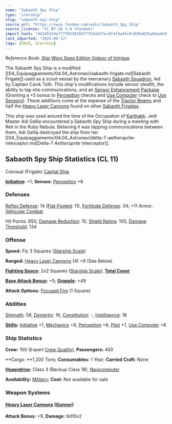 ```yaml
---
name: "Sabaoth Spy Ship"
type: "starship"
slug: "sabaoth-spy-ship"
source_url: "https://swse.fandom.com/wiki/Sabaoth_Spy_Ship"
source_license: "CC BY-SA 3.0 (Fandom)"
import_hash: "db345334eff7f0338456f77b3a637ec8f4f4a45c9c020e035a6daa636053eb2b"
last_imported: "2025-09-12"
tags: [SWSE, Starship]
---
```

*Reference Book: [Star Wars Saga Edition Galaxy of Intrigue](https://swse.fandom.com/wiki/Star_Wars_Saga_Edition_Galaxy_of_Intrigue)*

The Sabaoth Spy Ship is a modified [[04_Equipaggiamento/04.04_Astronavi/sabaoth-frigate.md|Sabaoth Frigate]] used as a scout vessel by the mercenary [Sabaoth Squadron](https://swse.fandom.com/wiki/Sabaoth_Squadron), led by Captain Cavik Toth. This ship's modifications include sensor stealth, the ability to tap into communications, and an [Sensor Enhancement Package](https://swse.fandom.com/wiki/Sensor_Enhancement_Package) (Granting a +5 bonus to [Perception](https://swse.fandom.com/wiki/Perception) checks and [Use Computer](https://swse.fandom.com/wiki/Use_Computer) check to [Use Sensors](https://swse.fandom.com/wiki/Use_Sensors)). These additions come at the expense of the [Tractor Beams](https://swse.fandom.com/wiki/Tractor_Beams) and half the [Heavy Laser Cannons](https://swse.fandom.com/wiki/Heavy_Laser_Cannons) found on other [Sabaoth Frigates](https://swse.fandom.com/wiki/Sabaoth_Frigates).

This ship was used around the time of the Occupation of [Karthakk](https://swse.fandom.com/wiki/Karthakk). Jedi Master Adi Gallia encountered a Sabaoth Spy Ship during a meeting with Reti in the Ruby Nebula. Believing it was tapping communications between them, Adi Gallia destroyed the ship from her [[04_Equipaggiamento/04.04_Astronavi/delta-7-aethersprite-interceptor.md|Delta-7 *Aethersprite* Interceptor]].

## Sabaoth Spy Ship Statistics (CL 11)
Colossal (Frigate) [Capital Ship](https://swse.fandom.com/wiki/Capital_Ship)

**[Initiative](https://swse.fandom.com/wiki/Initiative):** +1; **Senses:** [Perception](https://swse.fandom.com/wiki/Perception) +8
### Defenses
[Reflex Defense](https://swse.fandom.com/wiki/Reflex_Defense_(Vehicles)): 14 ([Flat-Footed](https://swse.fandom.com/wiki/Flat-Footed): 11), [Fortitude Defense](https://swse.fandom.com/wiki/Fortitude_Defense_(Vehicles)): 34; +11 Armor, [Vehicular Combat](https://swse.fandom.com/wiki/Vehicular_Combat)

Hit Points: 650; [Damage Reduction](https://swse.fandom.com/wiki/Damage_Reduction): 15; [Shield Rating](https://swse.fandom.com/wiki/Shield_Rating): 105; [Damage Threshold](https://swse.fandom.com/wiki/Damage_Threshold_(Vehicles)): 134
### Offense
**Speed:** Fly 3 Squares ([Starship Scale](https://swse.fandom.com/wiki/Starship_Scale))

**Ranged:** [Heavy Laser Cannons](https://swse.fandom.com/wiki/Heavy_Laser_Cannons) (4) +9 (See Below)

**[Fighting Space](https://swse.fandom.com/wiki/Fighting_Space):** 2x2 Squares ([Starship Scale](https://swse.fandom.com/wiki/Starship_Scale)); **[Total Cover](https://swse.fandom.com/wiki/Total_Cover)**

**[Base Attack Bonus](https://swse.fandom.com/wiki/Base_Attack_Bonus):** +5; **[Grapple](https://swse.fandom.com/wiki/Grapple):** +49

**Attack Options:** [Focused Fire](https://swse.fandom.com/wiki/Focused_Fire) (1 Square)
### Abilities
[Strength](https://swse.fandom.com/wiki/Strength): 58, [Dexterity](https://swse.fandom.com/wiki/Dexterity): 16, [Constitution](https://swse.fandom.com/wiki/Constitution): -, [Intelligence](https://swse.fandom.com/wiki/Intelligence): 18

**[Skills](https://swse.fandom.com/wiki/Skills):** [Initiative](https://swse.fandom.com/wiki/Initiative) +1, [Mechanics](https://swse.fandom.com/wiki/Mechanics) +8, [Perception](https://swse.fandom.com/wiki/Perception) +8, [Pilot](https://swse.fandom.com/wiki/Pilot) +1, [Use Computer](https://swse.fandom.com/wiki/Use_Computer) +8
### Ship Statistics
**Crew:** 100 (Expert [Crew Quality](https://swse.fandom.com/wiki/Crew_Quality)); **Passengers:** 450

**Cargo: **1,200 Tons; **Consumables:** 1 Year; **Carried Craft:** None

**[Hyperdrive](https://swse.fandom.com/wiki/Hyperdrive):** Class 3 (Backup Class 18), [Navicomputer](https://swse.fandom.com/wiki/Navicomputer)

**Availability:** [Military](https://swse.fandom.com/wiki/Military); **Cost:** Not available for sale
### Weapon Systems
#### **[Heavy Laser Cannons](https://swse.fandom.com/wiki/Heavy_Laser_Cannons) ([Gunner](https://swse.fandom.com/wiki/Gunner))**
**Attack Bonus:** +9, **Damage:** 6d10x2